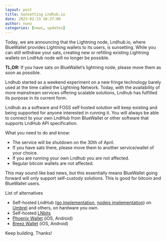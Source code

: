 ```yaml
---
layout: post
title: Sunsetting Lndhub.io
date: 2023-02-23 10:27:00
author: nuno
categories: [news, updates]
---
```


Today, we are announcing that the Lightning node, Lndhub.io, where BlueWallet provides Lightning wallets to its users, is sunsetting. While you can still withdraw your sats, creating new or refilling existing Lightning wallets on LndHub node will no longer be possible.

**TL;DR:** If you have sats on BlueWallet’s lightning node, please move them as soon as possible.

Lndhub started as a weekend experiment on a new fringe technology barely used at the time called the Lightning Network. Today, with the availability of more mainstream services offering scalable solutions, Lndhub has fulfilled its purpose in its current form.

Lndhub as a software and FOSS self hosted solution will keep existing and being supported for anyone interested in running it.
You will always be able to connect to your own LndHub from BlueWallet or other software that supports LndHub API specification.

What you need to do and know:
* The service will be shutdown on the 30th of April.
* If you have sats there, please move them to another service/wallet of your choice.
* If you are running your own Lndhub you are not affected.
* Regular bitcoin wallets are not affected.

This may sound like bad news, but this essentially means BlueWallet going forward will only support self-custody solutions. This is good for bitcoin and BlueWallet users.


List of alternatives

* Self-hosted LndHub ([go implementation](https://github.com/getAlby/lndhub.go), [nodejs implementation](https://github.com/BlueWallet/LndHub)) on [Umbrel](https://umbrel.com) and others, on hardware you own.
* Self-hosted [LNbits](https://lnbits.com)
* [Phoenix Wallet](https://phoenix.acinq.co) (iOS, Android)
* [Breez Wallet](https://breez.technology/mobile/) (iOS, Android)

Keep building. Thanks!